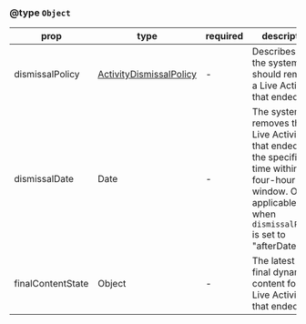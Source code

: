 ### @type `Object`

| prop | type | required | description | Apple Docs |
| --- | --- | --- | --- | --- |
| dismissalPolicy | [ActivityDismissalPolicy](/docs/react-native-docs/ActivityDismissalPolicy) | - | Describes when the system should remove a Live Activity that ended | [ActivityUIDismissalPolicy](https://developer.apple.com/documentation/activitykit/activityuidismissalpolicy) |
| dismissalDate | Date | - | The system removes the Live Activity that ended at the specified time within a four-hour window. Only applicable when `dismissalPolicy` is set to "afterDate". | [ActivityUIDismissalPolicy.after(date)](https://developer.apple.com/documentation/activitykit/activityuidismissalpolicy/after(_:)) |
| finalContentState | Object | - | The latest and final dynamic content for the Live Activity that ended. | [Activity.ContentState](https://developer.apple.com/documentation/activitykit/activity/contentstate-swift.typealias) |
